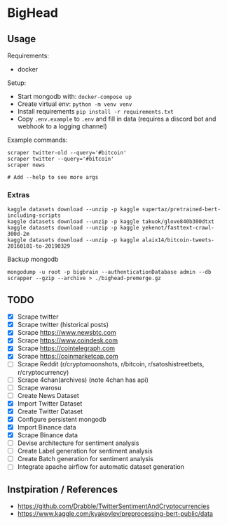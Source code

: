 # BigHead
## Usage
Requirements:
* docker

Setup:
* Start mongodb with: `docker-compose up`
* Create virtual env: `python -m venv venv`
* Install requirements `pip install -r requirements.txt`
* Copy `.env.example` to `.env` and fill in data (requires a discord bot and webhook to a logging channel)

Example commands:
```shell
scraper twitter-old --query='#bitcoin'
scraper twitter --query='#bitcoin'
scraper news

# Add --help to see more args
```

### Extras
```shell
kaggle datasets download --unzip -p kaggle supertaz/pretrained-bert-including-scripts
kaggle datasets download --unzip -p kaggle takuok/glove840b300dtxt
kaggle datasets download --unzip -p kaggle yekenot/fasttext-crawl-300d-2m
kaggle datasets download --unzip -p kaggle alaix14/bitcoin-tweets-20160101-to-20190329
```

Backup mongodb
```shell
mongodump -u root -p bigbrain --authenticationDatabase admin --db scrapper --gzip --archive > ./bighead-premerge.gz
```

## TODO
* [x] Scrape twitter
* [x] Scrape twitter (historical posts)
* [x] Scrape https://www.newsbtc.com
* [x] Scrape https://www.coindesk.com
* [x] Scrape https://cointelegraph.com
* [x] Scrape https://coinmarketcap.com
* [ ] Scrape Reddit (r/cryptomoonshots, r/bitcoin, r/satoshistreetbets, r/cryptocurrency)
* [ ] Scrape 4chan(archives) (note 4chan has api)
* [ ] Scrape warosu
* [ ] Create News Dataset
* [x] Import Twitter Dataset
* [x] Create Twitter Dataset
* [x] Configure persistent mongodb
* [x] Import Binance data
* [x] Scrape Binance data
* [ ] Devise architecture for sentiment analysis
* [ ] Create Label generation for sentiment analysis
* [ ] Create Batch generation for sentiment analysis
* [ ] Integrate apache airflow for automatic dataset generation

## Instpiration / References
* https://github.com/Drabble/TwitterSentimentAndCryptocurrencies
* https://www.kaggle.com/kyakovlev/preprocessing-bert-public/data
